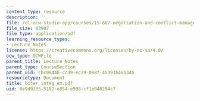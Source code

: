 ```yaml
---
content_type: resource
description: ''
file: /ol-ocw-studio-app/courses/15-667-negotiation-and-conflict-management-spring-2001/0e9d93d55182e854e998cf1e048294c7_bster_integ_em.pdf
file_size: 83907
file_type: application/pdf
learning_resource_types:
- Lecture Notes
license: https://creativecommons.org/licenses/by-nc-sa/4.0/
ocw_type: OCWFile
parent_title: Lecture Notes
parent_type: CourseSection
parent_uid: cbc0844b-ccd9-ec29-098f-45393b46b34b
resourcetype: Document
title: bster_integ_em.pdf
uid: 0e9d93d5-5182-e854-e998-cf1e048294c7
---
```

